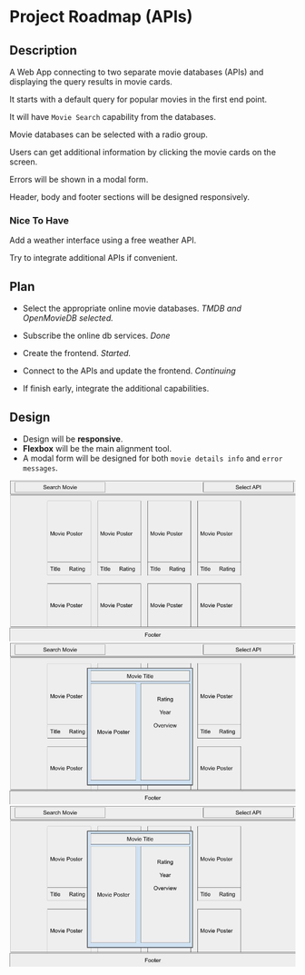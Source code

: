 # Project Roadmap (APIs)

## Description

A Web App connecting to two separate movie databases (APIs) and displaying the query results in movie cards.

It starts with a default query for popular movies in the first end point.

It will have `Movie Search` capability from the databases.

Movie databases can be selected with a radio group.

Users can get additional information by clicking the movie cards on the screen.

Errors will be shown in a modal form.

Header, body and footer sections will be designed responsively.

### Nice To Have

Add a weather interface using a free weather API.

Try to integrate additional APIs if convenient.

## Plan

- Select the appropriate online movie databases.
*TMDB and OpenMovieDB selected.*

- Subscribe the online db services.
*Done*

- Create the frontend.
*Started.*

- Connect to the APIs and update the frontend.
*Continuing*

- If finish early, integrate the additional capabilities.

## Design

- Design will be **responsive**.
- **Flexbox** will be the main alignment tool.
- A modal form will be designed for both `movie details info` and `error messages`.

![main view](./images/design1.jpg)
![details view](./images/design2.jpg)
![error view](./images/design2.jpg)